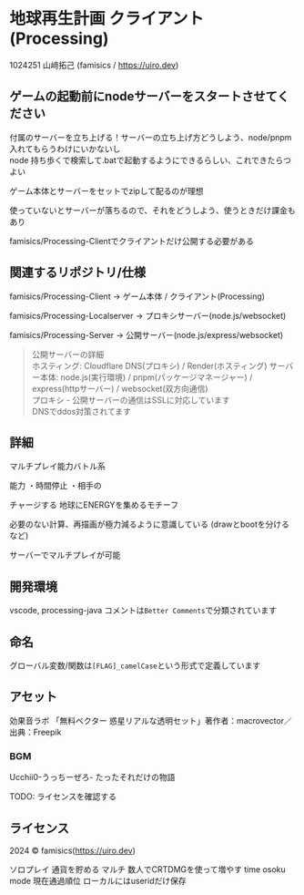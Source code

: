 # 地球再生計画 クライアント (Processing)

1024251 山﨑拓己 (famisics / https://uiro.dev)

## ゲームの起動前にnodeサーバーをスタートさせてください

付属のサーバーを立ち上げる！サーバーの立ち上げ方どうしよう、node/pnpm入れてもらうわけにいかないし  
node 持ち歩くで検索して.batで起動するようにできるらしい、これできたらつよい

ゲーム本体とサーバーをセットでzipして配るのが理想

使っていないとサーバーが落ちるので、それをどうしよう、使うときだけ課金もあり

famisics/Processing-Clientでクライアントだけ公開する必要がある

## 関連するリポジトリ/仕様

famisics/Processing-Client -> ゲーム本体 / クライアント(Processing)

famisics/Processing-Localserver -> プロキシサーバー(node.js/websocket)

famisics/Processing-Server -> 公開サーバー(node.js/express/websocket)

> 公開サーバーの詳細  
> ホスティング: Cloudflare DNS(プロキシ) / Render(ホスティング)
> サーバー本体: node.js(実行環境) / pnpm(パッケージマネージャー) / express(httpサーバー) / websocket(双方向通信)  
> プロキシ - 公開サーバーの通信はSSLに対応しています  
> DNSでddos対策されてます

## 詳細

マルチプレイ能力バトル系

能力
・時間停止
・相手の

チャージする
地球にENERGYを集めるモチーフ

必要のない計算、再描画が極力減るように意識している (drawとbootを分けるなど)

サーバーでマルチプレイが可能

## 開発環境
vscode, processing-java
コメントは`Better Comments`で分類されています

## 命名
グローバル変数/関数は`[FLAG]_camelCase`という形式で定義しています

## アセット
効果音ラボ
「無料ベクター 惑星リアルな透明セット」著作者：macrovector／出典：Freepik
### BGM
Ucchii0-うっちーぜろ- たったそれだけの物語

TODO: ライセンスを確認する


## ライセンス
2024 © famisics(https://uiro.dev)

ソロプレイ 通貨を貯める
マルチ 数人でCRTDMGを使って増やす time osoku mode
現在通過順位
ローカルにはuseridだけ保存
